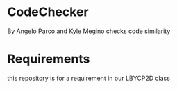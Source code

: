# CodeChecker
By Angelo Parco and Kyle Megino
checks code similarity

# Requirements
this repository is for a requirement in our LBYCP2D class
